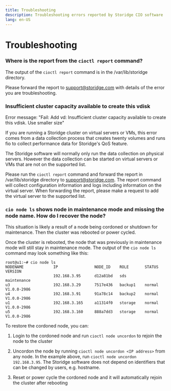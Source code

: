 ```yaml
---
title: Troubleshooting
description: Troubleshooting errors reported by Storidge CIO software
lang: en-US
---
```


# Troubleshooting

### Where is the report from the `cioctl report` command?

The output of the `cioctl report` command is in the /var/lib/storidge directory.

Please forward the report to support@storidge.com with details of the error you are troubleshooting.

### Insufficient cluster capacity available to create this vdisk

Error message:  "Fail: Add vd: Insufficient cluster capacity available to create this vdisk. Use smaller size"

If you are running a Storidge cluster on virtual servers or VMs, this error comes from a data collection process that creates twenty volumes and runs fio to collect performance data for Storidge's QoS feature.

The Storidge software will normally only run the data collection on physical servers. However the data collection can be started on virtual servers or VMs that are not on the supported list.

Please run the `cioctl report` command and forward the report in /var/lib/storidge directory to support@storidge.com. The report command will collect configuration information and logs including information on the virtual server. When forwarding the report, please make a request to add the virtual server to the supported list.

### `cio node ls` shows node in maintenance mode and missing the node name. How do I recover the node?

This situation is likely a result of a node being cordoned or shutdown for maintenance. Then the cluster was rebooted or power cycled.

Once the cluster is rebooted, the node that was previously in maintenance mode will still stay in maintenance mode. The output of the `cio node ls` command may look something like this:

```
root@u1:~# cio node ls
NODENAME             IP                NODE_ID    ROLE       STATUS      VERSION
                     192.168.3.95      d12a81bd   sds        maintenance
u3                   192.168.3.29      7517e436   backup1    normal      V1.0.0-2986
u4                   192.168.3.91      91a78c14   backup2    normal      V1.0.0-2986
u1                   192.168.3.165     a11314f0   storage    normal      V1.0.0-2986
u5                   192.168.3.160     888a7dd3   storage    normal      V1.0.0-2986
```

To restore the cordoned node, you can:
1. Login to the cordoned node and run `cioctl node uncordon` to rejoin the node to the cluster

2. Uncordon the node by running `cioctl node uncordon <IP address>` from any node. In the example above, run `cioctl node uncordon 192.168.3.95`. The Storidge software does not depend on identifiers that can be changed by users, e.g. hostname.

3. Reset or power cycle the cordoned node and it will automatically rejoin the cluster after rebooting
